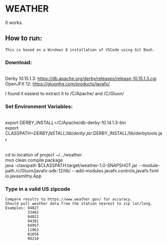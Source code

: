 # WEATHER
It works.

## How to run:
    This is based on a Windows 8 installation of VSCode using Git Bash.
    
### Download:
  <br/>Derby 10.15.1.3: https://db.apache.org/derby/releases/release-10.15.1.3.cgi
  <br/>OpenJFX 12: https://gluonhq.com/products/javafx/
  
  I found it easiest to extract it to /C/Apache/ and /C/Gluon/
  
### Set Environment Variables:
 <br/>export DERBY_INSTALL=/C/Apache/db-derby-10.14.1.3-bin
 <br/>export CLASSPATH=$DERBY_INSTALL/lib/derby.jar:$DERBY_INSTALL/lib/derbytools.jar
  
  <br/>cd to location of project ~/.../weather
  <br/>mvn clean compile package
  <br/>java -classpath $CLASSPATH:target/weather-1.0-SNAPSHOT.jar --module-path /c/Gluon/javafx-sdk-12/lib/ --add-modules javafx.controls,javafx.fxml io.javasmithy.App
  
  ### Type in a valid US zipcode
    Compare results to https://www.weather.gov/ for accuracy.
    Should pull weather data from the station nearest to zip lat/long. 
    Examples: 94027
              33462
              94022
              94301
              94957
              11962
              81656
              90210
              
